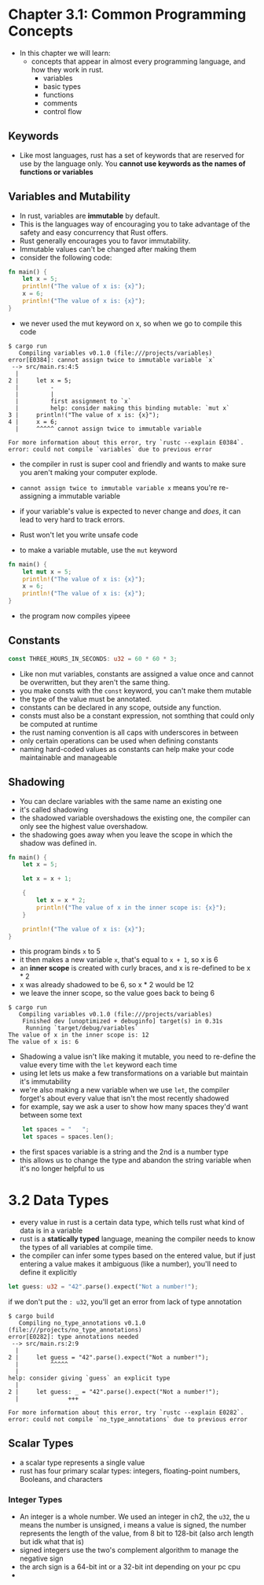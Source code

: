 # Chapter 3.1: Common Programming Concepts
- In this chapter we will learn:
    - concepts that appear in almost every programming language, and how they work in rust.
        - variables 
        - basic types 
        - functions 
        - comments
        - control flow

## Keywords
 - Like most languages, rust has a set of keywords that are reserved for use by the language only. You **cannot use keywords as the names of functions or variables**

## Variables and Mutability
- In rust, variables are **immutable** by default.
- This is the languages way of encouraging you to take advantage of the safety and easy concurrency that Rust offers.
- Rust generally encourages you to favor immutability.
- Immutable values can't be changed after making them
- consider the following code:
```Rust
fn main() {
    let x = 5;
    println!("The value of x is: {x}");
    x = 6;
    println!("The value of x is: {x}");
}
```
- we never used the mut keyword on x, so when we go to compile this code
```
$ cargo run
   Compiling variables v0.1.0 (file:///projects/variables)
error[E0384]: cannot assign twice to immutable variable `x`
 --> src/main.rs:4:5
  |
2 |     let x = 5;
  |         -
  |         |
  |         first assignment to `x`
  |         help: consider making this binding mutable: `mut x`
3 |     println!("The value of x is: {x}");
4 |     x = 6;
  |     ^^^^^ cannot assign twice to immutable variable

For more information about this error, try `rustc --explain E0384`.
error: could not compile `variables` due to previous error
```
- the compiler in rust is super cool and friendly and wants to make sure you aren't making your computer explode.

- ``cannot assign twice to immutable variable x`` means you're re-assigning a immutable variable
- if your variable's value is expected to never change and *does*, it can lead to very hard to track errors.
- Rust won't let you write unsafe code 
- to make a variable mutable, use the ``mut`` keyword

```Rust
fn main() {
    let mut x = 5;
    println!("The value of x is: {x}");
    x = 6;
    println!("The value of x is: {x}");
}
```
- the program now compiles yipeee


## Constants
```Rust
const THREE_HOURS_IN_SECONDS: u32 = 60 * 60 * 3;
```
- Like non mut variables, constants are assigned a value once and cannot be overwritten, but they aren't the same thing.
- you make consts with the ``const`` keyword, you can't make them mutable
- the type of the value must be annotated.
- constants can be declared in any scope, outside any function.
- consts must also be a constant expression, not somthing that could only be computed at runtime
- the rust naming convention is all caps with underscores in between
- only certain operations can be used when defining constants
- naming hard-coded values as constants can help make your code maintainable and manageable

## Shadowing
- You can declare variables with the same name an existing one
- it's called shadowing
- the shadowed variable overshadows the existing one, the compiler can only see the highest value overshadow.
- the shadowing goes away when you leave the scope in which the shadow was defined in.
```Rust
fn main() {
    let x = 5;

    let x = x + 1;

    {
        let x = x * 2;
        println!("The value of x in the inner scope is: {x}");
    }

    println!("The value of x is: {x}");
}
```
- this program binds ``x`` to 5
- it then makes a new variable ``x``, that's equal to ``x + 1``, so x is 6
- an **inner scope** is created with curly braces, and x is re-defined to be x * 2
- x was already shadowed to be 6, so x * 2 would be 12
- we leave the inner scope, so the value goes back to being 6
  
```
$ cargo run
   Compiling variables v0.1.0 (file:///projects/variables)
    Finished dev [unoptimized + debuginfo] target(s) in 0.31s
     Running `target/debug/variables`
The value of x in the inner scope is: 12
The value of x is: 6
```
- Shadowing a value isn't like making it mutable, you need to re-define the value every time with the ``let`` keyword each time
- using let lets us make a few transformations on a variable but maintain it's immutability 
- we're also making a new variable when we use ``let``, the compiler forget's about every value that isn't the most recently shadowed
- for example, say we ask a user to show how many spaces they'd want between some text
```Rust
    let spaces = "   ";
    let spaces = spaces.len();
```
- the first spaces variable is a string and the 2nd is a number type 
- this allows us to change the type and abandon the string variable when it's no longer helpful to us

# 3.2 Data Types
- every value in rust is a certain data type, which tells rust what kind of data is in a variable
- rust is a **statically typed** language, meaning the compiler needs to know the types of all variables at compile time.
- the compiler can infer some types based on the entered value, but if just entering a value makes it ambiguous (like a number), you'll need to define it explicitly

```Rust
let guess: u32 = "42".parse().expect("Not a number!");
```
if we don't put the ``: u32``, you'll get an error from lack of type annotation

```
$ cargo build
   Compiling no_type_annotations v0.1.0 (file:///projects/no_type_annotations)
error[E0282]: type annotations needed
 --> src/main.rs:2:9
  |
2 |     let guess = "42".parse().expect("Not a number!");
  |         ^^^^^
  |
help: consider giving `guess` an explicit type
  |
2 |     let guess: _ = "42".parse().expect("Not a number!");
  |              +++

For more information about this error, try `rustc --explain E0282`.
error: could not compile `no_type_annotations` due to previous error
```
## Scalar Types
- a scalar type represents a single value
- rust has four primary scalar types: integers, floating-point numbers, Booleans, and characters
  
### Integer Types
- An integer is a whole number. We used an integer in ch2, the ``u32``, the u means the number is unsigned, i means a value is signed, the number represents the length of the value, from 8 bit to 128-bit (also arch length but idk what that is)
- signed integers use the two's complement algorithm to manage the negative sign
- the arch sign is a 64-bit int or a 32-bit int depending on your pc cpu
- 